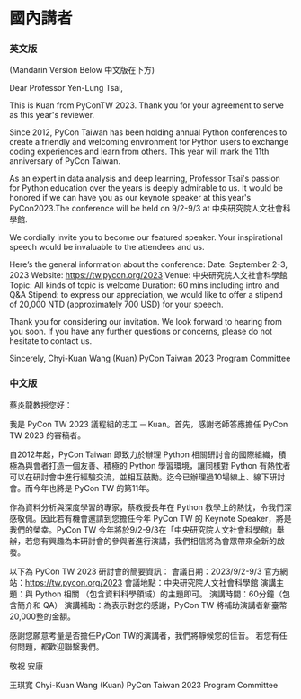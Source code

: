 # 國內講者
### 英文版

(Mandarin Version Below 中文版在下方)

Dear Professor Yen-Lung Tsai,

This is Kuan from PyConTW 2023. Thank you for your agreement to serve as this year's reviewer.

Since 2012, PyCon Taiwan has been holding annual Python conferences to create a friendly and welcoming environment for Python users to exchange coding experiences and learn from others. This year will mark the 11th anniversary of PyCon Taiwan.

As an expert in data analysis and deep learning, Professor Tsai's passion for Python education over the years is deeply admirable to us. It would be honored if we can have you as our keynote speaker at this year's PyCon2023.The conference will be held on 9/2-9/3 at 中央研究院人文社會科學館.

We cordially invite you to become our featured speaker.  Your inspirational speech would be invaluable to the attendees and us.

Here’s the general information about the conference:
Date: September 2-3, 2023
Website: https://tw.pycon.org/2023
Venue: 中央研究院人文社會科學館
Topic: All kinds of topic is welcome
Duration: 60 mins including intro and Q&A
Stipend: to express our appreciation, we would like to offer a stipend of 20,000 NTD (approximately 700 USD) for your speech.

Thank you for considering our invitation. We look forward to hearing from you soon. If you have any further questions or concerns, please do not hesitate to contact us.

Sincerely,
Chyi-Kuan Wang (Kuan)
PyCon Taiwan 2023 Program Committee

### 中文版
蔡炎龍教授您好：

我是 PyCon TW 2023 議程組的志工 ─ Kuan。首先，感謝老師答應擔任 PyCon TW 2023 的審稿者。

自2012年起，PyCon Taiwan 即致力於辦理 Python 相關研討會的國際組織，積極為與會者打造一個友善、積極的 Python 學習環境，讓同樣對 Python 有熱忱者可以在研討會中進行經驗交流，並相互鼓勵。迄今已辦理過10場線上、線下研討會。而今年也將是 PyCon TW 的第11年。

作為資料分析與深度學習的專家，蔡教授長年在 Python 教學上的熱忱，令我們深感敬佩。因此若有機會邀請到您擔任今年 PyCon TW 的 Keynote Speaker，將是我們的榮幸。PyCon TW 今年將於9/2-9/3在「中央研究院人文社會科學館」舉辦，若您有興趣為本研討會的參與者進行演講，我們相信將為會眾帶來全新的啟發。

以下為 PyCon TW 2023 研討會的簡要資訊：
會議日期：2023/9/2-9/3
官方網站：https://tw.pycon.org/2023
會議地點：中央研究院人文社會科學館
演講主題：與 Python 相關 （包含資料科學領域）的主題即可。
演講時間：60分鐘（包含簡介和 QA）
演講補助：為表示對您的感謝，PyCon TW 將補助演講者新臺幣20,000整的金額。

感謝您願意考量是否擔任PyCon TW的演講者，我們將靜候您的佳音。
若您有任何問題，都歡迎聯繫我們。

敬祝 安康

王琪寬 Chyi-Kuan Wang (Kuan)
PyCon Taiwan 2023 Program Committee